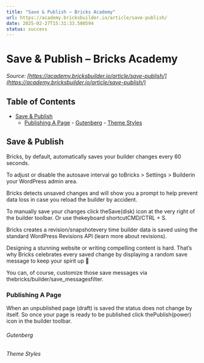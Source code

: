 ```yaml
---
title: "Save & Publish – Bricks Academy"
url: https://academy.bricksbuilder.io/article/save-publish/
date: 2025-02-27T15:31:33.580594
status: success
---
```


# Save & Publish – Bricks Academy

*Source: [https://academy.bricksbuilder.io/article/save-publish/](https://academy.bricksbuilder.io/article/save-publish/)*

## Table of Contents

- [Save & Publish](#save--publish)
  - [Publishing A Page](#publishing-a-page)
        - [Gutenberg](#gutenberg)
        - [Theme Styles](#theme-styles)

## Save & Publish

Bricks, by default, automatically saves your builder changes every 60 seconds.

To adjust or disable the autosave interval go toBricks > Settings > Builderin your WordPress admin area.

Bricks detects unsaved changes and will show you a prompt to help prevent data loss in case you reload the builder by accident.

To manually save your changes click theSave(disk) icon at the very right of the builder toolbar. Or use thekeyboard shortcutCMD/CTRL + S.

Bricks creates a revision/snapshotevery time builder data is saved using the standard WordPress Revisions API (learn more about revisions).

Designing a stunning website or writing compelling content is hard. That’s why Bricks celebrates every saved change by displaying a random save message to keep your spirit up 🙂

You can, of course, customize those save messages via thebricks/builder/save_messagesfilter.

### Publishing A Page

When an unpublished page (draft) is saved the status does not change by itself. So once your page is ready to be published click thePublish(power) icon in the builder toolbar.

###### Gutenberg

###### Theme Styles

